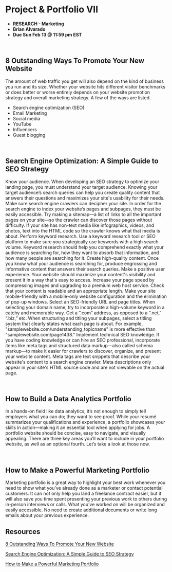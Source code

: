 # Project & Portfolio VII 

* **RESEARCH - Marketing**
* **Brian Alvarado**
* **Due Sun Feb 13 @ 11:59 pm EST**

<br>

## 8 Outstanding Ways To Promote Your New Website
The amount of web traffic you get will also depend on the kind of business you run and its size. Whether your website hits different visitor benchmarks or does better or worse entirely depends on your website promotion strategy and overall marketing strategy.
A few of the ways are listed.
- Search engine optimization (SEO)
- Email Marketing
- Social media
- YouTube
- Influencers
- Guest blogging

<br>

## Search Engine Optimization: A Simple Guide to SEO Strategy
Know your audience. When developing an SEO strategy to optimize your landing page, you must understand your target audience. Knowing your target audience’s search queries can help you create quality content that answers their questions and maximizes your site's usability for their needs.
Make sure search engine crawlers can decipher your site. In order for the search engine to index your website’s pages and subpages, they must be easily accessible. Try making a sitemap—a list of links to all the important pages on your site—so the crawler can discover those pages without difficulty. If your site has non-text media like infographics, videos, and photos, text into the HTML code so the crawler knows what that media is about.
Perform keyword research. Use a keyword research tool or SEO platform to make sure you strategically use keywords with a high search volume. Keyword research should help you comprehend exactly what your audience is searching for, how they want to absorb that information, and how many people are searching for it.
Create high-quality content. Once you know what your audience is searching for, produce engrossing and informative content that answers their search queries.
Make a positive user experience. Your website should maximize your content's visibility and present it in a way that's easy to access. Increase your page speed by compressing images and upgrading to a premium web host service. Check that your content is readable and an appropriate length. Make your site mobile-friendly with a mobile-only website configuration and the elimination of pop-up windows.
Select an SEO-friendly URL and page titles. When selecting your domain name, try to incorporate a high-volume keyword in a catchy and memorable way. Get a “.com” address, as opposed to a “.net,” “.biz,” etc. When structuring and titling your subpages, select a titling system that clearly states what each page is about. For example, "samplewebsite.com/understanding_topicname" is more effective than "samplewebsite.com/page1438."
Implement technical SEO knowledge. If you have coding knowledge or can hire an SEO professional, incorporate items like meta tags and structured data markup—also called schema markup—to make it easier for crawlers to discover, organize, and present your website content. Meta tags are text snippets that describe your website's content to a search engine crawler. Meta descriptions only appear in your site's HTML source code and are not viewable on the actual page.

<br>

## How to Build a Data Analytics Portfolio
In a hands-on field like data analytics, it’s not enough to simply tell employers what you can do; they want to see proof. While your resumé summarizes your qualifications and experience, a portfolio showcases your skills in action—making it an essential tool when applying for jobs.
A portfolio website should be concise, easy to navigate, and visually appealing. There are three key areas you’ll want to include in your portfolio website, as well as an optional fourth. Let’s take a look at those now.

<br>

## How to Make a Powerful Marketing Portfolio
Marketing portfolio is a great way to highlight your best work whenever you need to show what you’ve already done as a marketer or contact potential customers. It can not only help you land a freelance contract easier, but it will also save you time spent presenting your previous work to others during in-person interviews or calls. What you’ve worked on will be organized and easily accessible. No need to create additional documents or write long emails about your previous experience.


## Resources
[8 Outstanding Ways To Promote Your New Website](https://www.bluehost.com/blog/promote-your-new-website/)

[Search Engine Optimization: A Simple Guide to SEO Strategy](https://www.masterclass.com/articles/seo-strategy-guide#7-seo-strategies-to-improve-your-websites-ranking)

[How to Make a Powerful Marketing Portfolio](https://partners.livechat.com/blog/marketing-portfolio/)
